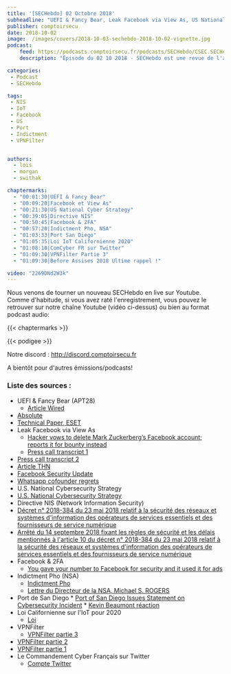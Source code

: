 ```yaml
---
title: '[SECHebdo] 02 Octobre 2018'
subheadline: "UEFI & Fancy Bear, Leak Facebook via View As, US National Cybersecurity Strategy, Directive NIS, FAcebook & 2FA, Pho Indictment, Loi IoT, etc."
publisher: comptoirsecu
date: 2018-10-02
image:  /images/covers/2018-10-03-sechebdo-2018-10-02-vignette.jpg
podcast:
    feed: https://podcasts.comptoirsecu.fr/podcasts/SECHebdo/CSEC.SECHebdo.2018-10-02.mp3
    description: "Épisode du 02 10 2018 - SECHebdo est une revue de l'actualité cybersécurité réalisée en live sur Youtube, généralement le mardi soir."

categories:
 - Podcast
 - SECHebdo

tags:
 - NIS
 - IoT
 - Facebook
 - US
 - Port
 - Indictment
 - VPNFilter


authors:
  - lois
  - morgan
  - swithak

chaptermarks:
  - "00:01:30|UEFI & Fancy Bear"
  - "00:09:20|Facebook et View As"
  - "00:21:30|US National Cyber Strategy"
  - "00:39:05|Directive NIS"
  - "00:50:45|Facebook & 2FA"
  - "00:57:20|Indictment Pho, NSA"
  - "01:03:33|Port San Diego"
  - "01:05:35|Loi IoT Californienne 2020"
  - "01:08:10|ComCyber FR sur Twitter"
  - "01:09:30|VPNFilter Partie 3"
  - "01:09:30|Before Assises 2018 Ultime rappel !"

video: "2269DNd2W3k"
---
```


Nous venons de tourner un nouveau SECHebdo en live sur Youtube. Comme d'habitude, si vous avez raté l'enregistrement, vous pouvez le retrouver sur notre chaîne Youtube (vidéo ci-dessus) ou bien au format podcast audio:

{{< chaptermarks >}}

{{< podigee >}}

Notre discord : <http://discord.comptoirsecu.fr>

A bientôt pour d'autres émissions/podcasts!

### Liste des sources :

*  UEFI & Fancy Bear (APT28)
	* [Article Wired](https://www.wired.com/story/fancy-bear-hackers-uefi-rootkit/)
  * [Absolute](https://www.absolute.com/en)
  * [Technical Paper, ESET](https://www.welivesecurity.com/wp-content/uploads/2018/09/ESET-LoJax.pdf)
*  Leak Facebook via View As
	* [Hacker vows to delete Mark Zuckerberg’s Facebook account; reports it for bounty instead](https://www.hackread.com/hacker-vows-to-delete-mark-zuckerbergs-facebook-account/)
	* [Press call transcript 1](https://fbnewsroomus.files.wordpress.com/2018/09/9-28-press-call-transcript.pdf)
  * [Press call transcript 2](https://fbnewsroomus.files.wordpress.com/2018/09/9-28-afternoon-press-call.pdf)
  * [Article THN](https://thehackernews.com/2018/09/facebook-account-hacked.html)
  * [Facebook Security Update](https://newsroom.fb.com/news/2018/09/security-update/)
  * [Whatsapp cofounder regrets](https://nakedsecurity.sophos.com/2018/09/28/whatsapp-cofounder-i-sold-my-users-privacy/)
*  U.S. National Cybersecurity Strategy
  * [U.S. National Cybersecurity Strategy](https://www.whitehouse.gov/wp-content/uploads/2018/09/National-Cyber-Strategy.pdf)
*  Directive NIS (Network Information Security)
  * [Décret n° 2018-384 du 23 mai 2018 relatif à la sécurité des réseaux et systèmes d'information des opérateurs de services essentiels et des fournisseurs de service numérique](https://www.legifrance.gouv.fr/affichTexte.do?cidTexte=JORFTEXT000036939971&dateTexte=&oldAction=rechJO&categorieLien=id&idJO=JORFCONT000036939966)
  * [Arrêté du 14 septembre 2018 fixant les règles de sécurité et les délais mentionnés à l'article 10 du décret n° 2018-384 du 23 mai 2018 relatif à la sécurité des réseaux et systèmes d'information des opérateurs de services essentiels et des fournisseurs de service numérique](https://www.legifrance.gouv.fr/affichTexte.do;jsessionid=48487E0E0C64703B869DA52EAD30ADD8.tplgfr34s_2?cidTexte=JORFTEXT000037444012&dateTexte=&oldAction=rechJO&categorieLien=id&idJO=JORFCONT000037444007)
*  Facebook & 2FA
	* [You gave your number to Facebook for security and it used it for ads](https://nakedsecurity.sophos.com/2018/10/01/facebook-turn-off-sms-2fa-if-you-dont-want-your-number-used-for-ads/)
*  Indictment Pho (NSA)
	* [Indictment Pho](https://www.justice.gov/opa/pr/former-nsa-employee-sentenced-prison-willful-retention-classified-national-defense)
	* [Lettre du Directeur de la NSA, Michael S. ROGERS](https://static.politico.com/c6/f0/b5e202144eb681c25074550698f3/phonsaltr092018.pdf)
  *  Port de San Diego
	* [Port of San Diego Issues Statement on Cybersecurity Incident](https://www.portofsandiego.org/press-releases/general-press-releases/port-san-diego-issues-statement-cybersecurity-incident)
	* [Kevin Beaumont réaction](https://twitter.com/GossiTheDog/status/1045366360883130370)
*  Loi Californienne sur l'IoT pour 2020
	* [Loi](https://leginfo.legislature.ca.gov/faces/billNavClient.xhtml?bill_id=201720180SB327)
*  VPNFilter
	* [VPNFilter partie 3](https://blog.talosintelligence.com/2018/09/vpnfilter-part-3.html)
  * [VPNFilter partie 2](https://blog.talosintelligence.com/2018/06/vpnfilter-update.html)
  * [VPNFilter partie 1](https://blog.talosintelligence.com/2018/05/VPNFilter.html)
*  Le Commandement Cyber Français sur Twitter
	* [Compte Twitter](https://twitter.com/ComcyberFR/)
